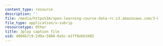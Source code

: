```yaml
---
content_type: resource
description: ''
file: /media/https%3A/open-learning-course-data-rc.s3.amazonaws.com/3-091sc-introduction-to-solid-state-chemistry-fall-2010/d004b7c92d9a58888a5ce1ff8ebb3482_kI7D2lkcF8E.vtt
file_type: application/x-subrip
resourcetype: Other
title: 3play caption file
uid: d004b7c9-2d9a-5888-8a5c-e1ff8ebb3482
---
```

